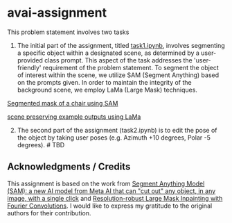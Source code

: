 # avai-assignment

This problem statement involves two tasks 


1) The initial part of the assignment, titled [task1.ipynb](https://github.com/ayyappa1993/avai-assignment/blob/main/task1.ipynb), involves segmenting a specific object within a designated scene, as determined by a user-provided class prompt. This aspect of the task addresses the 'user-friendly' requirement of the problem statement. To segment the object of interest within the scene, we utilize SAM (Segment Anything) based on the prompts given. In order to maintain the integrity of the background scene, we employ LaMa (Large Mask) techniques.

[Segmented mask of a chair using SAM](https://github.com/ayyappa1993/avai-assignment/blob/main/masks/lamp_mask.png)  

[scene preserving example outputs using LaMa](https://github.com/ayyappa1993/avai-assignment/blob/main/LaMa_scene_preserving/lamp_mask.png)


2) The second part of the assignment (task2.ipynb) is to edit the pose of the object by taking user poses (e.g. Azimuth +10 degrees, Polar -5
degrees). # TBD



## Acknowledgments / Credits  
  
This assignment is based on the work from [Segment Anything Model (SAM): a new AI model from Meta AI that can "cut out" any object, in any image, with a single click](https://github.com/facebookresearch/segment-anything) and [Resolution-robust Large Mask Inpainting with Fourier Convolutions](https://github.com/advimman/lama). I would like to express my gratitude to the original authors for their contribution.   
